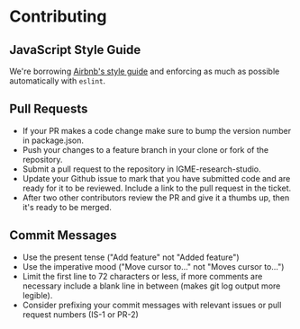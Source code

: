 Contributing
===

## JavaScript Style Guide

We're borrowing [Airbnb's style guide](https://github.com/airbnb/javascript/tree/master/es5) and enforcing as much as possible automatically with `eslint`.

## Pull Requests

* If your PR makes a code change make sure to bump the version number in package.json.
* Push your changes to a feature branch in your clone or fork of the repository.
* Submit a pull request to the repository in IGME-research-studio.
* Update your Github issue to mark that you have submitted code and are ready
  for it to be reviewed. Include a link to the pull request in the ticket.
* After two other contributors review the PR and give it a thumbs up, then it's
  ready to be merged.

## Commit Messages

* Use the present tense ("Add feature" not "Added feature")
* Use the imperative mood ("Move cursor to..." not "Moves cursor to...")
* Limit the first line to 72 characters or less, if more comments are necessary
  include a blank line in between (makes git log output more legible).
* Consider prefixing your commit messages with relevant issues or pull request
  numbers (IS-1 or PR-2)

